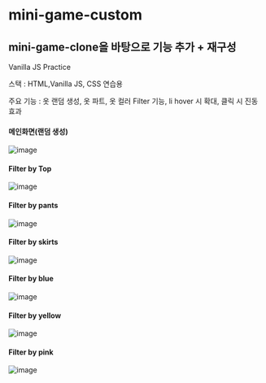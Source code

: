 # mini-game-custom
## mini-game-clone을 바탕으로 기능 추가 + 재구성

Vanilla JS Practice

스택 : HTML,Vanilla JS, CSS 연습용

주요 기능 : 옷 랜덤 생성, 옷 파트, 옷 컬러 Filter 기능, li hover 시 확대, 클릭 시 진동 효과

#### 메인화면(랜덤 생성)

![image](https://user-images.githubusercontent.com/75817235/107333584-09dfe080-6af9-11eb-98b2-91a18c406d02.png)

#### Filter by Top

![image](https://user-images.githubusercontent.com/75817235/107333915-6cd17780-6af9-11eb-9596-a0a10fc63b33.png)

#### Filter by pants

![image](https://user-images.githubusercontent.com/75817235/107334170-b9b54e00-6af9-11eb-9d89-8465a1b95e18.png)

#### Filter by skirts

![image](https://user-images.githubusercontent.com/75817235/107334233-cb96f100-6af9-11eb-8d7f-e72b5fe09692.png)

#### Filter by blue

![image](https://user-images.githubusercontent.com/75817235/107334276-d94c7680-6af9-11eb-8f91-30d0efda4ab5.png)

#### Filter by yellow

![image](https://user-images.githubusercontent.com/75817235/107334326-eb2e1980-6af9-11eb-9fa8-3fc279e6ac7a.png)

#### Filter by pink

![image](https://user-images.githubusercontent.com/75817235/107334360-f719db80-6af9-11eb-916a-3634f3e8f786.png)

